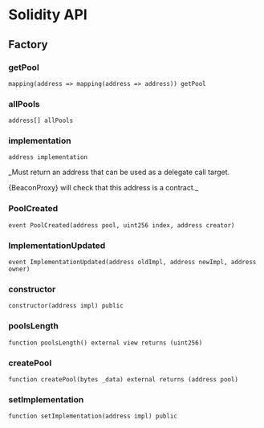 # Solidity API

## Factory

### getPool

```solidity
mapping(address => mapping(address => address)) getPool
```

### allPools

```solidity
address[] allPools
```

### implementation

```solidity
address implementation
```

_Must return an address that can be used as a delegate call target.

{BeaconProxy} will check that this address is a contract._

### PoolCreated

```solidity
event PoolCreated(address pool, uint256 index, address creator)
```

### ImplementationUpdated

```solidity
event ImplementationUpdated(address oldImpl, address newImpl, address owner)
```

### constructor

```solidity
constructor(address impl) public
```

### poolsLength

```solidity
function poolsLength() external view returns (uint256)
```

### createPool

```solidity
function createPool(bytes _data) external returns (address pool)
```

### setImplementation

```solidity
function setImplementation(address impl) public
```

